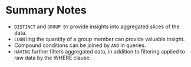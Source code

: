 # Summary Notes

- `DISTINCT` and `GROUP BY` provide insights into aggregated slices of the data.
- `COUNT`ing the quantity of a group member can provide valuable insight.
- Compound conditions can be joined by `AND` in queries.
- `HAVING` further filters aggregated data, in addition to filtering applied to raw data by the WHERE clause.


